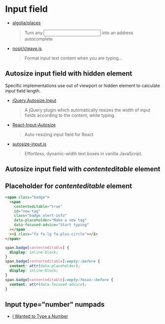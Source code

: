 # Input field

- [algolia/places](https://github.com/algolia/places)

  > Turn any <input> into an address autocomplete

- [nosir/cleave.js](https://github.com/nosir/cleave.js)

  > Format input text content when you are typing...

## Autosize input field with hidden element

Specific implementations use out of viewport or hidden element to calculate _input_ field length.

- [jQuery.Autosize.Input](https://github.com/MartinF/jQuery.Autosize.Input)

  > A jQuery plugin which automatically resizes the width of input fields according to the content, while typing.

- [React-Input-Autosize](https://github.com/JedWatson/react-input-autosize)

  > Auto-resizing input field for React

- [autosize-input.js](https://github.com/yuanqing/autosize-input)
  > Effortless, dynamic-width text boxes in vanilla JavaScript.

## Autosize input field with _contenteditable_ element

## Placeholder for _contenteditable_ element

```html
<span class="badge">
  <span
    contenteditable="true"
    id="new-tag"
    class="badge alert-info"
    data-placeholder="Make a new tag"
    data-focused-advice="Start typing"
  ></span
  ><i class="fa fa-lg fa-plus-circle"></i>
</span>
```

```css
span.badge[contenteditable] {
  display: inline-block;
}
span.badge[contenteditable]:empty::before {
  content: attr(data-placeholder);
  display: inline-block;
}
span.badge[contenteditable]:empty:focus::before {
  content: attr(data-focused-advice);
}
```

## Input type="number" numpads

- [I Wanted to Type a Number](https://www.filamentgroup.com/lab/type-number.html)
